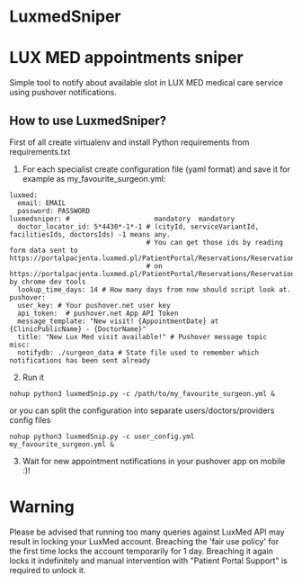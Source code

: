 # LuxmedSniper
LUX MED appointments sniper
=======================================
Simple tool to notify about available slot in LUX MED medical care service using pushover notifications.

How to use LuxmedSniper?
--------------------
First of all create virtualenv and install Python requirements from requirements.txt

1) For each specialist create configuration file (yaml format) and save it for example as my_favourite_surgeon.yml:
```
luxmed:
  email: EMAIL
  password: PASSWORD
luxmedsniper: #                     mandatory  mandatory
  doctor_locator_id: 5*4430*-1*-1 # (cityId, serviceVariantId, facilitiesIds, doctorsIds) -1 means any.
                                  # You can get those ids by reading form data sent to https://portalpacjenta.luxmed.pl/PatientPortal/Reservations/Reservation/PartialSearch
                                  # on https://portalpacjenta.luxmed.pl/PatientPortal/Reservations/Reservation/Search by chrome dev tools
  lookup_time_days: 14 # How many days from now should script look at.
pushover:
  user_key: # Your pushover.net user key
  api_token:  # pushover.net App API Token
  message_template: "New visit! {AppointmentDate} at {ClinicPublicName} - {DoctorName}"
  title: "New Lux Med visit available!" # Pushover message topic
misc:
  notifydb: ./surgeon_data # State file used to remember which notifications has been sent already
```

2) Run it
```
nohup python3 luxmedSnip.py -c /path/to/my_favourite_surgeon.yml &
```
or you can split the configuration into separate users/doctors/providers config files
```
nohup python3 luxmedSnip.py -c user_config.yml my_favourite_surgeon.yml &
```
3) Wait for new appointment notifications in your pushover app on mobile :)!

# Warning

Please be advised that running too many queries against LuxMed API may result in locking your LuxMed account.
Breaching the 'fair use policy' for the first time locks the account temporarily for 1 day.
Breaching it again locks it indefinitely and manual intervention with "Patient Portal Support" is required to unlock it.
